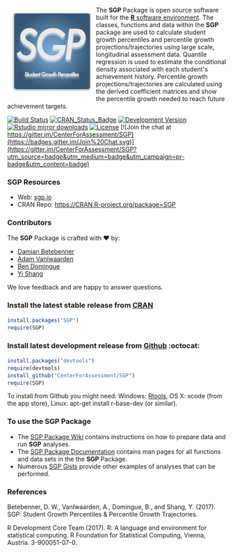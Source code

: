 
<a href="https://sgp.io"><img src="https://raw.githubusercontent.com/CenterForAssessment/SGP_Resources/master/misc/SGP4_Logo_2.png" align="left" hspace="12" vspace="15"></a>
The **SGP** Package is open source software built for the [**R** software environment](https://CRAN.R-project.org/). The classes, functions and data within the **SGP** package are used to calculate student growth percentiles and percentile growth projections/trajectories using large scale, longitudinal assessment data. Quantile regression is used to estimate the conditional density associated with each student's achievement history. Percentile growth projections/trajectories are calculated using the derived coefficient matrices and show the percentile growth needed to reach future achievement targets.

[![Build Status](https://travis-ci.org/CenterForAssessment/SGP.svg?branch=master)](https://travis-ci.org/CenterForAssessment/SGP)
[![CRAN_Status_Badge](http://www.r-pkg.org/badges/version/SGP)](http://cran.r-project.org/package=SGP)
[![Development Version](https://img.shields.io/badge/devel-1.7--2.13-brightgreen.svg)](https://github.com/CenterForAssessment/SGP)
[![Rstudio mirror downloads](http://cranlogs.r-pkg.org/badges/grand-total/SGP)](https://github.com/metacran/cranlogs.app)
[![License](http://img.shields.io/badge/license-GPL%203-brightgreen.svg?style=flat)](https://github.com/CenterForAssessment/SGP/blob/master/LICENSE.md)
[![Join the chat at https://gitter.im/CenterForAssessment/SGP](https://badges.gitter.im/Join%20Chat.svg)](https://gitter.im/CenterForAssessment/SGP?utm_source=badge&utm_medium=badge&utm_campaign=pr-badge&utm_content=badge)

### SGP Resources

* Web: [sgp.io](https://sgp.io)
* CRAN Repo: https://CRAN.R-project.org/package=SGP


### Contributors

The **SGP** Package is crafted with :heart: by:

* [Damian Betebenner](https://github.com/dbetebenner)
* [Adam VanIwaarden](https://github.com/adamvi)
* [Ben Domingue](https://github.com/ben-domingue)
* [Yi Shang](https://github.com/shangyi)

We love feedback and are happy to answer questions.


### Install the latest stable release from [CRAN](https://CRAN.R-project.org/package=SGP)

```R
install.packages("SGP")
require(SGP)
```


### Install latest development release from [Github](https://github.com/CenterForAssessment/SGP/) :octocat:

```R
install.packages("devtools")
require(devtools)
install_github("CenterForAssessment/SGP")
require(SGP)
```

To install from Github you might need: Windows: [Rtools](https://CRAN.R-project.org/bin/windows/Rtools/), OS X: xcode (from the app store),
Linux: apt-get install r-base-dev (or similar).


### To use the SGP Package

* The [SGP Package Wiki](https://github.com/CenterForAssessment/SGP/wiki/Home) contains instructions on how to prepare data and run **SGP** analyses.
* The [SGP Package Documentation](https://CRAN.R-project.org/web/packages/SGP/SGP.pdf) contains man pages for all functions and data sets in the the **SGP** Package.
* Numerous [SGP Gists](https://gist.github.com/dbetebenner) provide other examples of analyses that can be performed.


### References

Betebenner, D. W., VanIwaarden, A., Domingue, B., and Shang, Y. (2017). SGP: Student Growth Percentiles & Percentile Growth Trajectories.

R Development Core Team (2017). R: A language and environment for statistical computing. R Foundation for Statistical Computing, Vienna, Austria.
3-900051-07-0.
